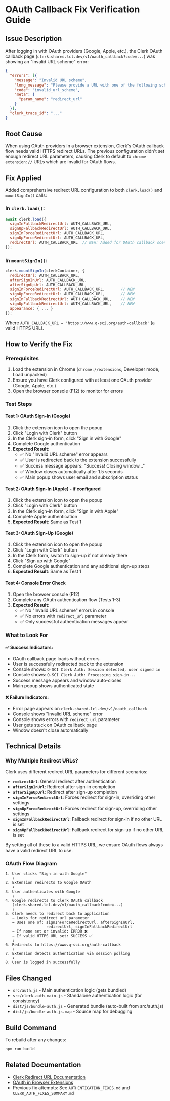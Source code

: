 # OAuth Callback Fix Verification Guide

## Issue Description
After logging in with OAuth providers (Google, Apple, etc.), the Clerk OAuth callback page (`clerk.shared.lcl.dev/v1/oauth_callback?code=...`) was showing an "Invalid URL scheme" error:
```json
{
  "errors": [{
    "message": "Invalid URL scheme",
    "long_message": "Please provide a URL with one of the following schemes: https, http",
    "code": "invalid_url_scheme",
    "meta": {
      "param_name": "redirect_url"
    }
  }],
  "clerk_trace_id": "..."
}
```

## Root Cause
When using OAuth providers in a browser extension, Clerk's OAuth callback flow needs valid HTTPS redirect URLs. The previous configuration didn't set enough redirect URL parameters, causing Clerk to default to `chrome-extension://` URLs which are invalid for OAuth flows.

## Fix Applied
Added comprehensive redirect URL configuration to both `clerk.load()` and `mountSignIn()` calls:

### In `clerk.load()`:
```javascript
await clerk.load({
  signInFallbackRedirectUrl: AUTH_CALLBACK_URL,
  signUpFallbackRedirectUrl: AUTH_CALLBACK_URL,
  signInForceRedirectUrl: AUTH_CALLBACK_URL,
  signUpForceRedirectUrl: AUTH_CALLBACK_URL,
  redirectUrl: AUTH_CALLBACK_URL  // NEW: Added for OAuth callback scenarios
});
```

### In `mountSignIn()`:
```javascript
clerk.mountSignIn(clerkContainer, {
  redirectUrl: AUTH_CALLBACK_URL,
  afterSignInUrl: AUTH_CALLBACK_URL,
  afterSignUpUrl: AUTH_CALLBACK_URL,
  signInForceRedirectUrl: AUTH_CALLBACK_URL,       // NEW
  signUpForceRedirectUrl: AUTH_CALLBACK_URL,       // NEW
  signInFallbackRedirectUrl: AUTH_CALLBACK_URL,    // NEW
  signUpFallbackRedirectUrl: AUTH_CALLBACK_URL,    // NEW
  appearance: { ... }
});
```

Where `AUTH_CALLBACK_URL = 'https://www.q-sci.org/auth-callback'` (a valid HTTPS URL).

## How to Verify the Fix

### Prerequisites
1. Load the extension in Chrome (`chrome://extensions`, Developer mode, Load unpacked)
2. Ensure you have Clerk configured with at least one OAuth provider (Google, Apple, etc.)
3. Open the browser console (F12) to monitor for errors

### Test Steps

#### Test 1: OAuth Sign-In (Google)
1. Click the extension icon to open the popup
2. Click "Login with Clerk" button
3. In the Clerk sign-in form, click "Sign in with Google"
4. Complete Google authentication
5. **Expected Result**: 
   - ✅ No "Invalid URL scheme" error appears
   - ✅ User is redirected back to the extension successfully
   - ✅ Success message appears: "Success! Closing window..."
   - ✅ Window closes automatically after 1.5 seconds
   - ✅ Main popup shows user email and subscription status

#### Test 2: OAuth Sign-In (Apple) - if configured
1. Click the extension icon to open the popup
2. Click "Login with Clerk" button
3. In the Clerk sign-in form, click "Sign in with Apple"
4. Complete Apple authentication
5. **Expected Result**: Same as Test 1

#### Test 3: OAuth Sign-Up (Google)
1. Click the extension icon to open the popup
2. Click "Login with Clerk" button
3. In the Clerk form, switch to sign-up if not already there
4. Click "Sign up with Google"
5. Complete Google authentication and any additional sign-up steps
6. **Expected Result**: Same as Test 1

#### Test 4: Console Error Check
1. Open the browser console (F12)
2. Complete any OAuth authentication flow (Tests 1-3)
3. **Expected Result**: 
   - ✅ No "Invalid URL scheme" errors in console
   - ✅ No errors with `redirect_url` parameter
   - ✅ Only successful authentication messages appear

### What to Look For

#### ✅ Success Indicators:
- OAuth callback page loads without errors
- User is successfully redirected back to the extension
- Console shows: `Q-SCI Clerk Auth: Session detected, user signed in`
- Console shows: `Q-SCI Clerk Auth: Processing sign-in...`
- Success message appears and window auto-closes
- Main popup shows authenticated state

#### ❌ Failure Indicators:
- Error page appears on `clerk.shared.lcl.dev/v1/oauth_callback`
- Console shows "Invalid URL scheme" error
- Console shows errors with `redirect_url` parameter
- User gets stuck on OAuth callback page
- Window doesn't close automatically

## Technical Details

### Why Multiple Redirect URLs?
Clerk uses different redirect URL parameters for different scenarios:
- **`redirectUrl`**: General redirect after authentication
- **`afterSignInUrl`**: Redirect after sign-in completion
- **`afterSignUpUrl`**: Redirect after sign-up completion
- **`signInForceRedirectUrl`**: Forces redirect for sign-in, overriding other settings
- **`signUpForceRedirectUrl`**: Forces redirect for sign-up, overriding other settings
- **`signInFallbackRedirectUrl`**: Fallback redirect for sign-in if no other URL is set
- **`signUpFallbackRedirectUrl`**: Fallback redirect for sign-up if no other URL is set

By setting all of these to a valid HTTPS URL, we ensure OAuth flows always have a valid redirect URL to use.

### OAuth Flow Diagram
```
1. User clicks "Sign in with Google"
   ↓
2. Extension redirects to Google OAuth
   ↓
3. User authenticates with Google
   ↓
4. Google redirects to Clerk OAuth callback
   (clerk.shared.lcl.dev/v1/oauth_callback?code=...)
   ↓
5. Clerk needs to redirect back to application
   → Looks for redirect_url parameter
   → Uses one of: signInForceRedirectUrl, afterSignInUrl, 
                  redirectUrl, signInFallbackRedirectUrl
   → If none set or invalid: ERROR ❌
   → If valid HTTPS URL set: SUCCESS ✅
   ↓
6. Redirects to https://www.q-sci.org/auth-callback
   ↓
7. Extension detects authentication via session polling
   ↓
8. User is logged in successfully
```

## Files Changed
- `src/auth.js` - Main authentication logic (gets bundled)
- `src/clerk-auth-main.js` - Standalone authentication logic (for consistency)
- `dist/js/bundle-auth.js` - Generated bundle (auto-built from src/auth.js)
- `dist/js/bundle-auth.js.map` - Source map for debugging

## Build Command
To rebuild after any changes:
```bash
npm run build
```

## Related Documentation
- [Clerk Redirect URL Documentation](https://clerk.com/docs/authentication/configuration/redirect-urls)
- [OAuth in Browser Extensions](https://developer.chrome.com/docs/extensions/reference/identity/)
- Previous fix attempts: See `AUTHENTICATION_FIXES.md` and `CLERK_AUTH_FIXES_SUMMARY.md`

